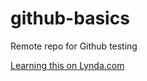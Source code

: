# github-basics
Remote repo for Github testing

[Learning this on Lynda.com](https://www.lynda.com/GitHub-tutorials/Adding-README-file/162276/173458-4.html)
